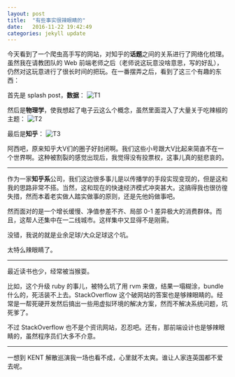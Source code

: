 ```yaml
---
layout: post
title:  "有些事实很辣眼睛的"
date:   2016-11-22 19:42:49
categories: jekyll update
---
```


今天看到了一个爬虫高手写的网站，对知乎的**话题**之间的关系进行了网络化梳理。虽然我在请教团队的 Web 前端老师之后（老师说这玩意没啥意思，写的好乱），仍然对这玩意进行了很长时间的把玩。在一番摆弄之后，看到了这三个有趣的东西：

首先是 splash post，**数据**：
![T1](https://fstopgun.github.io/fstopgun/images/2016-11-22-T1.png)

然后是**物理学**，使我想起了电子云这么个概念，虽然里面混入了大量关于吃辣椒的主题：
![T2](https://fstopgun.github.io/fstopgun/images/2016-11-22-T2.png)

最后是**知乎**：
![T3](https://fstopgun.github.io/fstopgun/images/2016-11-22-T3.png)

阿西吧，原来知乎大V们的圈子好封闭啊。我们这些小号跟大V比起来简直不在一个世界啊。这种被割裂的感觉出现后，我觉得没有投票权，这事儿真的挺悲哀的。

-----

作为一家**知乎系**公司，我们这边很多事儿是以传播学的手段实现变现的，但是这和我的思路非常不搭。当然，这和现在的快速经济模式冲突甚大。这搞得我也很彷徨失措，然而本着老实做人踏实做事的原则，还是先他妈做事吧。

然而面对的是一个增长缓慢、净值参差不齐、局部 0-1 差异极大的消费群体。而且，这帮人还集中在一二线城市。这样集中又显得不是刚需。

没错，我说的就是业余足球/大众足球这个坑。

太特么辣眼睛了。

-----

最近读书也少，经常被当猴耍。

比如，这个升级 ruby 的事儿，被特么坑了用 rvm 来做，结果一塌糊涂，bundle 什么的，死活装不上去。StackOverflow 这个破网站的答案也是够辣眼睛的。经常是一帮死硬开发然后搞出一些用虚拟环境的解决方案，然而不解决系统问题，坑死爹了。

不过 StackOverflow 也不是个资讯网站，忍忍吧。还有，那前端设计也是够辣眼睛的，虽然程序员们大多不介意。

-----

一想到 KENT 解散巡演我一场也看不成，心里就不太爽。谁让人家连英国都不爱去呢。


